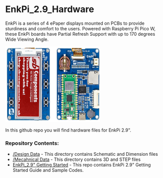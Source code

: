 # EnkPi_2.9_Hardware
EnkPi is a series of 4 ePaper displays mounted on PCBs to provide sturdiness and comfort to the users.
Powered with Raspberry Pi Pico W, these EnkPi boards have Partial Refresh Support with up to 170 degrees Wide Viewing Angle. 

<img src="https://github.com/sbcshop/EnkPi_2.9_Software/raw/main/images/EnkPi_2_9.jpg" width="300" height="240">


In this github repo you will find hardware files for EnkPi 2.9".

### Repository Contents:
  - [/Design Data](https://github.com/sbcshop/EnkPi_2.9_Hardware/tree/main/Design%20Data) - This directory contains Schematic and Dimension files
  - [/Mecahnical Data](https://github.com/sbcshop/EnkPi_2.9_Hardware/tree/main/Mechanical%20Data) - This directory contains 3D and STEP files
  - [EnkPi_2.9" Getting Started](https://github.com/sbcshop/EnkPi_2.9_Software) - This repo contains EnkPi 2.9" Getting Started Guide and Sample Codes.
